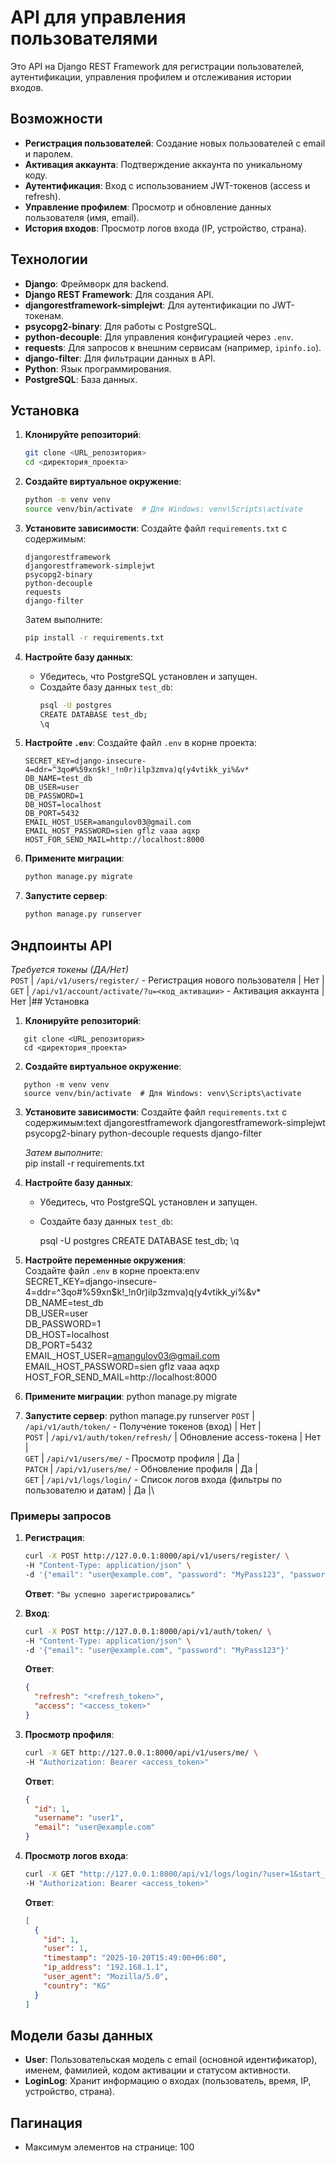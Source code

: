 # API для управления пользователями

Это API на Django REST Framework для регистрации пользователей, аутентификации, управления профилем и отслеживания истории входов.

## Возможности
- **Регистрация пользователей**: Создание новых пользователей с email и паролем.
- **Активация аккаунта**: Подтверждение аккаунта по уникальному коду.
- **Аутентификация**: Вход с использованием JWT-токенов (access и refresh).
- **Управление профилем**: Просмотр и обновление данных пользователя (имя, email).
- **История входов**: Просмотр логов входа (IP, устройство, страна).

## Технологии
- **Django**: Фреймворк для backend.
- **Django REST Framework**: Для создания API.
- **djangorestframework-simplejwt**: Для аутентификации по JWT-токенам.
- **psycopg2-binary**: Для работы с PostgreSQL.
- **python-decouple**: Для управления конфигурацией через `.env`.
- **requests**: Для запросов к внешним сервисам (например, `ipinfo.io`).
- **django-filter**: Для фильтрации данных в API.
- **Python**: Язык программирования.
- **PostgreSQL**: База данных.

## Установка
1. **Клонируйте репозиторий**:
   ```bash
   git clone <URL_репозитория>
   cd <директория_проекта>
   ```

2. **Создайте виртуальное окружение**:
   ```bash
   python -m venv venv
   source venv/bin/activate  # Для Windows: venv\Scripts\activate
   ```

3. **Установите зависимости**:
   Создайте файл `requirements.txt` с содержимым:
   ```text
   djangorestframework
   djangorestframework-simplejwt
   psycopg2-binary
   python-decouple
   requests
   django-filter
   ```
   Затем выполните:
   ```bash
   pip install -r requirements.txt
   ```

4. **Настройте базу данных**:
   - Убедитесь, что PostgreSQL установлен и запущен.
   - Создайте базу данных `test_db`:
     ```bash
     psql -U postgres
     CREATE DATABASE test_db;
     \q
     ```

5. **Настройте `.env`**:
   Создайте файл `.env` в корне проекта:
   ```env
   SECRET_KEY=django-insecure-4=ddr=^3qo#%59xn$k!_!n0r)ilp3zmva)q(y4vtikk_yi%&v*
   DB_NAME=test_db
   DB_USER=user
   DB_PASSWORD=1
   DB_HOST=localhost
   DB_PORT=5432
   EMAIL_HOST_USER=amangulov03@gmail.com
   EMAIL_HOST_PASSWORD=sien gflz vaaa aqxp
   HOST_FOR_SEND_MAIL=http://localhost:8000
   ```

6. **Примените миграции**:
   ```bash
   python manage.py migrate
   ```

7. **Запустите сервер**:
   ```bash
   python manage.py runserver
   ```

## Эндпоинты API

*Требуется токены (ДА/Нет)*\
`POST` | `/api/v1/users/register/` - Регистрация нового пользователя | Нет |\
`GET` | `/api/v1/account/activate/?u=<код_активации>` - Активация аккаунта | Нет |\## Установка
1. **Клонируйте репозиторий**:
```
   git clone <URL_репозитория>
   cd <директория_проекта>
```

2. **Создайте виртуальное окружение**:
```
   python -m venv venv
   source venv/bin/activate  # Для Windows: venv\Scripts\activate
```

3. **Установите зависимости**:
   Создайте файл `requirements.txt` с содержимым:text
   djangorestframework
   djangorestframework-simplejwt
   psycopg2-binary
   python-decouple
   requests
   django-filter

   *Затем выполните:*\
   pip install -r requirements.txt

4. **Настройте базу данных**:
   - Убедитесь, что PostgreSQL установлен и запущен.
   - Создайте базу данных `test_db`:

     psql -U postgres
     CREATE DATABASE test_db;
     \q


5. **Настройте переменные окружения**:  
   Создайте файл `.env` в корне проекта:env  
   SECRET_KEY=django-insecure-4=ddr=^3qo#%59xn$k!_!n0r)ilp3zmva)q(y4vtikk_yi%&v*  
   DB_NAME=test_db  
   DB_USER=user  
   DB_PASSWORD=1  
   DB_HOST=localhost  
   DB_PORT=5432  
   EMAIL_HOST_USER=amangulov03@gmail.com  
   EMAIL_HOST_PASSWORD=sien gflz vaaa aqxp  
   HOST_FOR_SEND_MAIL=http://localhost:8000  

6. **Примените миграции**:
   python manage.py migrate

7. **Запустите сервер**:
   python manage.py runserver
`POST` | `/api/v1/auth/token/` - Получение токенов (вход) | Нет |\
`POST` | `/api/v1/auth/token/refresh/` | Обновление access-токена | Нет |\
`GET` | `/api/v1/users/me/` - Просмотр профиля | Да |\
`PATCH` | `/api/v1/users/me/` - Обновление профиля | Да |\
`GET` | `/api/v1/logs/login/` - Список логов входа (фильтры по пользователю и датам) | Да |\

### Примеры запросов
1. **Регистрация**:
   ```bash
   curl -X POST http://127.0.0.1:8000/api/v1/users/register/ \
   -H "Content-Type: application/json" \
   -d '{"email": "user@example.com", "password": "MyPass123", "password2": "MyPass123"}'
   ```
   **Ответ**: `"Вы успешно зарегистрировались"`

2. **Вход**:
   ```bash
   curl -X POST http://127.0.0.1:8000/api/v1/auth/token/ \
   -H "Content-Type: application/json" \
   -d '{"email": "user@example.com", "password": "MyPass123"}'
   ```
   **Ответ**:
   ```json
   {
     "refresh": "<refresh_token>",
     "access": "<access_token>"
   }
   ```

3. **Просмотр профиля**:
   ```bash
   curl -X GET http://127.0.0.1:8000/api/v1/users/me/ \
   -H "Authorization: Bearer <access_token>"
   ```
   **Ответ**:
   ```json
   {
     "id": 1,
     "username": "user1",
     "email": "user@example.com"
   }
   ```

4. **Просмотр логов входа**:
   ```bash
   curl -X GET "http://127.0.0.1:8000/api/v1/logs/login/?user=1&start_date=2025-10-01" \
   -H "Authorization: Bearer <access_token>"
   ```
   **Ответ**:
   ```json
   [
     {
       "id": 1,
       "user": 1,
       "timestamp": "2025-10-20T15:49:00+06:00",
       "ip_address": "192.168.1.1",
       "user_agent": "Mozilla/5.0",
       "country": "KG"
     }
   ]
   ```

## Модели базы данных
- **User**: Пользовательская модель с email (основной идентификатор), именем, фамилией, кодом активации и статусом активности.
- **LoginLog**: Хранит информацию о входах (пользователь, время, IP, устройство, страна).

## Пагинация
- Максимум элементов на странице: 100